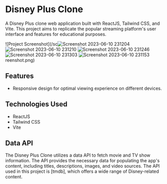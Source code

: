 # Disney Plus Clone

A Disney Plus clone web application built with ReactJS, Tailwind CSS, and Vite. This project aims to replicate the popular streaming platform's user interface and features for educational purposes.

![Project Screenshot](/sc![Screenshot 2023-06-10 231204](https://github.com/tushar-upadhya/disney-clone/assets/113006456/5e472406-f236-4298-99e4-41df4da08fea)
![Screenshot 2023-06-10 231210](https://github.com/tushar-upadhya/disney-clone/assets/113006456/ed0e5aab-253c-4dfe-88e2-a3bcee65a67c)
![Screenshot 2023-06-10 231246](https://github.com/tushar-upadhya/disney-clone/assets/113006456/7a8895ca-1693-4165-8042-65b46d8586ba)
![Screenshot 2023-06-10 231303](https://github.com/tushar-upadhya/disney-clone/assets/113006456/9d70dc27-52e0-49bd-9ecc-e3355a8d40bb)
![Screenshot 2023-06-10 231153](https://github.com/tushar-upadhya/disney-clone/assets/113006456/644969c9-3c96-4a58-bfe9-0a5b4c554a95)
reenshot.png)

## Features

-   Responsive design for optimal viewing experience on different devices.

## Technologies Used

-   ReactJS
-   Tailwind CSS
-   Vite

## Data API

The Disney Plus Clone utilizes a data API to fetch movie and TV show information. The API provides the necessary data for populating the app's content, including titles, descriptions, images, and video sources. The API used in this project is [tmdb], which offers a wide range of Disney-related content.
